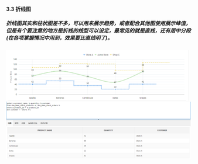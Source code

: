 #### 3.3 折线图
##### 折线图其实和柱状图差不多，可以用来展示趋势，或者配合其他图使用展示峰值，但是有个要注意的地方是折线的线型可以设定，最常见的就是直线，还有居中分段(在各项掌握情况中用到，效果要比直线明了)。
![折线图](https://github.com/397179459/APEX_FA/blob/master/img/3.chart_img/36.PNG)
![](https://github.com/397179459/APEX_FA/blob/master/img/3.chart_img/35.PNG)